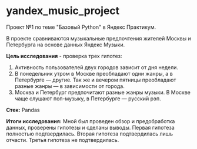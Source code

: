 # yandex_music_project
Проект №1 по теме "Базовый Python" в Яндекс Практикум.

В проекте сравниваются музыкальные предпочтения жителей Москвы и Петербурга на основе данных Яндекс Музыки. 

**Цель исследования** - проверка трех гипотез: 
1. Активность пользователей двух городов зависит от дня недели.
2. В понедельник утром в Москве преобладают одни жанры, а в Петербурге — другие. Так же и вечером пятницы преобладают разные жанры — в зависимости от города.
3. Москва и Петербург предпочитают разные жанры музыки. В Москве чаще слушают поп-музыку, в Петербурге — русский рэп.

**Стек:**
Pandas

**Итоги исследования:**
Мной был проведен обзор и предобработка данных, проверены гипотезы и сделаны выводы. 
Первая гипотеза полностью подтвердилась.
Вторая гипотеза подтвердилась лишь отчасти.
Третья гипотеза не подтвердилась.
